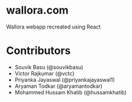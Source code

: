 # wallora.com

Wallora webapp recreated using React

# Contributors

- Souvik Basu (@souvikbasu)
- Victor Rajkumar (@vctc)
- Priyanka Jayaswal (@priyankajayaswal1)
- Aryaman Todkar (@aryamantodkar)
- Mohammed Hussam Khatib (@hussamkhatib)
